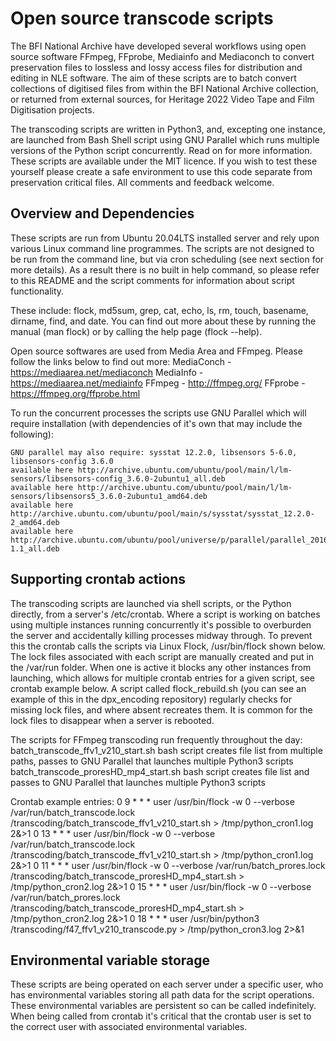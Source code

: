 # Open source transcode scripts

The BFI National Archive have developed several workflows using open source software FFmpeg, FFprobe, Mediainfo and Mediaconch to convert preservation files to lossless and lossy access files for distribution and editing in NLE software. The aim of these scripts are to batch convert collections of digitised files from within the BFI National Archive collection, or returned from external sources, for Heritage 2022 Video Tape and Film Digitisation projects.

The transcoding scripts are written in Python3, and, excepting one instance, are launched from Bash Shell script using GNU Parallel which runs multiple versions of the Python script concurrently. Read on for more information. These scripts are available under the MIT licence. If you wish to test these yourself please create a safe environment to use this code separate from preservation critical files. All comments and feedback welcome.

## Overview and Dependencies

These scripts are run from Ubuntu 20.04LTS installed server and rely upon various Linux command line programmes. The scripts are not designed to be run from the command line, but via cron scheduling (see next section for more details). As a result there is no built in help command, so please refer to this README and the script comments for information about script functionality.

These include: flock, md5sum, grep, cat, echo, ls, rm, touch, basename, dirname, find, and date. You can find out more about these by running the manual (man flock) or by calling the help page (flock --help).

Open source softwares are used from Media Area and FFmpeg. Please follow the links below to find out more:
MediaConch - https://mediaarea.net/mediaconch
MediaInfo - https://mediaarea.net/mediainfo
FFmpeg - http://ffmpeg.org/
FFprobe - https://ffmpeg.org/ffprobe.html

To run the concurrent processes the scripts use GNU Parallel which will require installation (with dependencies of it's own that may include the following):

    GNU parallel may also require: sysstat 12.2.0, libsensors 5-6.0, libsensors-config 3.6.0
    available here http://archive.ubuntu.com/ubuntu/pool/main/l/lm-sensors/libsensors-config_3.6.0-2ubuntu1_all.deb
    available here http://archive.ubuntu.com/ubuntu/pool/main/l/lm-sensors/libsensors5_3.6.0-2ubuntu1_amd64.deb
    available here http://archive.ubuntu.com/ubuntu/pool/main/s/sysstat/sysstat_12.2.0-2_amd64.deb
    available here http://archive.ubuntu.com/ubuntu/pool/universe/p/parallel/parallel_20161222-1.1_all.deb

## Supporting crontab actions

The transcoding scripts are launched via shell scripts, or the Python directly, from a server's /etc/crontab.
Where a script is working on batches using multiple instances running concurrently it's possible to overburden the server and accidentally killing processes midway through. To prevent this the crontab calls the scripts via Linux Flock, /usr/bin/flock shown below. The lock files associated with each script are manually created and put in the /var/run folder. When one is active it blocks any other instances from launching, which allows for multiple crontab entries for a given script, see crontab example below. A script called flock_rebuild.sh (you can see an example of this in the dpx_encoding repository) regularly checks for missing lock files, and where absent recreates them. It is common for the lock files to disappear when a server is rebooted.

The scripts for FFmpeg transcoding run frequently throughout the day:
batch_transcode_ffv1_v210_start.sh bash script creates file list from multiple paths, passes to GNU Parallel that launches multiple Python3 scripts
batch_transcode_proresHD_mp4_start.sh bash script creates file list and passes to GNU Parallel that launches multiple Python3 scripts

Crontab example entries:
0  9 * * * user /usr/bin/flock -w 0 --verbose /var/run/batch_transcode.lock /transcoding/batch_transcode_ffv1_v210_start.sh > /tmp/python_cron1.log 2&>1
0 13 * * * user /usr/bin/flock -w 0 --verbose /var/run/batch_transcode.lock /transcoding/batch_transcode_ffv1_v210_start.sh > /tmp/python_cron1.log 2&>1
0 11 * * * user /usr/bin/flock -w 0 --verbose /var/run/batch_prores.lock    /transcoding/batch_transcode_proresHD_mp4_start.sh > /tmp/python_cron2.log 2&>1
0 15 * * * user /usr/bin/flock -w 0 --verbose /var/run/batch_prores.lock    /transcoding/batch_transcode_proresHD_mp4_start.sh > /tmp/python_cron2.log 2&>1
0 18 * * * user                               /usr/bin/python3              /transcoding/f47_ffv1_v210_transcode.py > /tmp/python_cron3.log 2>&1

## Environmental variable storage

These scripts are being operated on each server under a specific user, who has environmental variables storing all path data for the script operations. These environmental variables are persistent so can be called indefinitely. When being called from crontab it's critical that the crontab user is set to the correct user with associated environmental variables.
